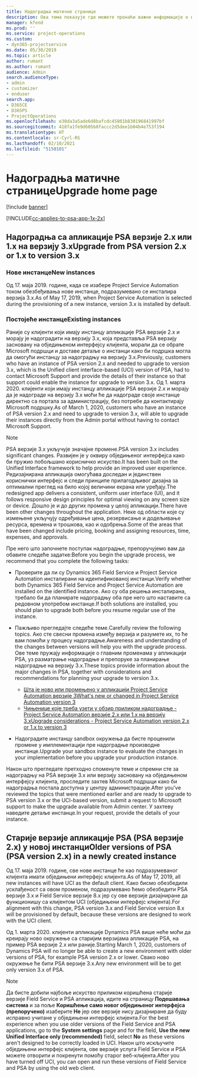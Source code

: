 ```yaml
---
title: Надоградња матичне странице
description: Ова тема показује где можете пронаћи важне информације о новим и измењеним функцијама у апликацији Dynamics 365 Project Service Automation и поступак надоградње на најновију верзију.
manager: kfend
ms.prod: ''
ms.service: project-operations
ms.custom:
- dyn365-projectservice
ms.date: 05/30/2019
ms.topic: article
author: rumant
ms.author: rumant
audience: Admin
search.audienceType:
- admin
- customizer
- enduser
search.app:
- D365CE
- D365PS
- ProjectOperations
ms.openlocfilehash: e30da3a5ade6d8bafcdc45801b830196841997bf
ms.sourcegitcommit: 418fa1fe9d605b8faccc2d5dee1b04b4e753f194
ms.translationtype: HT
ms.contentlocale: sr-Cyrl-RS
ms.lasthandoff: 02/10/2021
ms.locfileid: "5150101"
---
```

# <a name="upgrade-home-page"></a><span data-ttu-id="bfe69-103">Надоградња матичне странице</span><span class="sxs-lookup"><span data-stu-id="bfe69-103">Upgrade home page</span></span>

[!include [banner](../includes/psa-now-project-operations.md)]

[!INCLUDE[cc-applies-to-psa-app-1x-2x](../includes/cc-applies-to-psa-app-1x-2x.md)]

## <a name="upgrade-from-psa-version-2x-or-1x-to-version-3x"></a><span data-ttu-id="bfe69-104">Надоградња са апликације PSA верзије 2.x или 1.x на верзију 3.x</span><span class="sxs-lookup"><span data-stu-id="bfe69-104">Upgrade from PSA version 2.x or 1.x to version 3.x</span></span>

### <a name="new-instances"></a><span data-ttu-id="bfe69-105">Нове инстанце</span><span class="sxs-lookup"><span data-stu-id="bfe69-105">New instances</span></span>

<span data-ttu-id="bfe69-106">Од 17. маја 2019. године, када се изабере Project Service Automation током обезбеђивања нове инстанце, подразумевано се инсталира верзија 3.x.</span><span class="sxs-lookup"><span data-stu-id="bfe69-106">As of May 17, 2019, when Project Service Automation is selected during the provisioning of a new instance, version 3.x is installed by default.</span></span>

### <a name="existing-instances"></a><span data-ttu-id="bfe69-107">Постојеће инстанце</span><span class="sxs-lookup"><span data-stu-id="bfe69-107">Existing instances</span></span>

<span data-ttu-id="bfe69-108">Раније су клијенти који имају инстанцу апликације PSA верзије 2.x и морају је надоградити на верзију 3.x, која представља PSA верзију засновану на обједињеном интерфејсу клијента, морали да се обрате Microsoft подршци и доставе детаље о инстанци како би подршка могла да омогући инстанцу за надоградњу на верзију 3.x.</span><span class="sxs-lookup"><span data-stu-id="bfe69-108">Previously, customers who have an instance of PSA version 2.x and needed to upgrade to version 3.x, which is the Unified client interface-based (UCI) version of PSA, had to contact Microsoft Support and provide the details of their instance so that support could enable the instance for upgrade to version 3.x.</span></span> <span data-ttu-id="bfe69-109">Од 1. марта 2020. клијенти који имају инстанцу апликације PSA верзије 2.x и морају да је надограде на верзију 3.x моћи ће да надограде своје инстанце директно са портала за администрацију, без потребе да контактирају Microsoft подршку.</span><span class="sxs-lookup"><span data-stu-id="bfe69-109">As of March 1, 2020, customers who have an instance of PSA version 2.x and need to upgrade to version 3.x, will able to upgrade their instances directly from the Admin portal without having to contact Microsoft Support.</span></span>  

> [!NOTE]
> <span data-ttu-id="bfe69-110">PSA верзије 3.x укључује значајне промене.</span><span class="sxs-lookup"><span data-stu-id="bfe69-110">PSA version 3.x includes significant changes.</span></span> <span data-ttu-id="bfe69-111">Развијен је у оквиру обједињеног интерфејса како би пружио побољшано корисничко искуство.</span><span class="sxs-lookup"><span data-stu-id="bfe69-111">It has been built on the Unified Interface framework to help provide an improved user experience.</span></span> <span data-ttu-id="bfe69-112">Редизајнирана апликација омогућава доследан и јединствен кориснички интерфејс и следи принципе прилагодљивог дизајна за оптимални преглед на било којој величини екрана или уређају.</span><span class="sxs-lookup"><span data-stu-id="bfe69-112">The redesigned app delivers a consistent, uniform user interface (UI), and it follows responsive design principles for optimal viewing on any screen size or device.</span></span> <span data-ttu-id="bfe69-113">Дошло је и до других промена у целој апликацији.</span><span class="sxs-lookup"><span data-stu-id="bfe69-113">There have been other changes throughout the application.</span></span> <span data-ttu-id="bfe69-114">Неке од области које су измењене укључују одређивање цена, резервисање и додељивање ресурса, времена и трошкова, као и одобрења.</span><span class="sxs-lookup"><span data-stu-id="bfe69-114">Some of the areas that have been changed include pricing, booking and assigning resources, time, expenses, and approvals.</span></span>

<span data-ttu-id="bfe69-115">Пре него што започнете поступак надоградње, препоручујемо вам да обавите следеће задатке:</span><span class="sxs-lookup"><span data-stu-id="bfe69-115">Before you begin the upgrade process, we recommend that you complete the following tasks:</span></span>

- <span data-ttu-id="bfe69-116">Проверите да ли су Dynamics 365 Field Service и Project Service Automation инсталирани на идентификованој инстанци.</span><span class="sxs-lookup"><span data-stu-id="bfe69-116">Verify whether both Dynamics 365 Field Service and Project Service Automation are installed on the identified instance.</span></span> <span data-ttu-id="bfe69-117">Ако су оба решења инсталирана, требало би да планирате надоградњу оба пре него што наставите са редовном употребом инстанце.</span><span class="sxs-lookup"><span data-stu-id="bfe69-117">If both solutions are installed, you should plan to upgrade both before you resume regular use of the instance.</span></span>
- <span data-ttu-id="bfe69-118">Пажљиво прегледајте следеће теме.</span><span class="sxs-lookup"><span data-stu-id="bfe69-118">Carefully review the following topics.</span></span> <span data-ttu-id="bfe69-119">Ако сте свесни промена између верзија и разумете их, то ће вам помоћи у процесу надоградње.</span><span class="sxs-lookup"><span data-stu-id="bfe69-119">Awareness and understanding of the changes between versions will help you with the upgrade process.</span></span> <span data-ttu-id="bfe69-120">Ове теме пружају информације о главним променама у апликацији PSA, уз разматрање надоградње и препоруке за планирање надоградње на верзију 3.x.</span><span class="sxs-lookup"><span data-stu-id="bfe69-120">These topics provide information about the major changes in PSA, together with considerations and recommendations for planning your upgrade to version 3.x.</span></span>

    - [<span data-ttu-id="bfe69-121">Шта је ново или промењено у апликацији Project Service Automation верзије 3</span><span class="sxs-lookup"><span data-stu-id="bfe69-121">What's new or changed in Project Service Automation version 3</span></span>](whats-new-changed-v3.md)
    - [<span data-ttu-id="bfe69-122">Чињенице које треба узети у обзир приликом надоградње - Project Service Automation верзије 2.x или 1.x на верзију 3.x</span><span class="sxs-lookup"><span data-stu-id="bfe69-122">Upgrade considerations - Project Service Automation version 2.x or 1.x to version 3</span></span>](upgrade-v3.md)

- <span data-ttu-id="bfe69-123">Надоградите инстанцу sandbox окружења да бисте проценили промене у имплементацији пре надоградње производне инстанце.</span><span class="sxs-lookup"><span data-stu-id="bfe69-123">Upgrade your sandbox instance to evaluate the changes in your implementation before you upgrade your production instance.</span></span>

<span data-ttu-id="bfe69-124">Након што прегледате претходно споменуте теме и спремни сте за надоградњу на PSA верзије 3.x или верзију засновану на обједињеном интерфејсу клијента, проследите захтев Microsoft подршци како би надоградња постала доступна у центру администрације.</span><span class="sxs-lookup"><span data-stu-id="bfe69-124">After you've reviewed the topics that were mentioned earlier and are ready to upgrade to PSA version 3.x or the UCI-based version, submit a request to Microsoft support to make the upgrade available from Admin center.</span></span> <span data-ttu-id="bfe69-125">У захтеву наведите детаље инстанце.</span><span class="sxs-lookup"><span data-stu-id="bfe69-125">In your request, provide the details of your instance.</span></span>

## <a name="older-versions-of-psa-psa-version-2x-in-a-newly-created-instance"></a><span data-ttu-id="bfe69-126">Старије верзије апликације PSA (PSA верзије 2.x) у новој инстанци</span><span class="sxs-lookup"><span data-stu-id="bfe69-126">Older versions of PSA (PSA version 2.x) in a newly created instance</span></span>

<span data-ttu-id="bfe69-127">Од 17. маја 2019. године, све нове инстанце ће као подразумеваног клијента имати обједињени интерфејс клијента.</span><span class="sxs-lookup"><span data-stu-id="bfe69-127">As of May 17, 2019, all new instances will have UCI as the default client.</span></span> <span data-ttu-id="bfe69-128">Како бисмо обезбедили усклађеност са овом променом, подразумевано ћемо обезбедити PSA верзије 3.x и Field Service верзије 8.x јер су ове верзије дизајниране да функционишу са клијентом UCI (обједињени интерфејс клијента).</span><span class="sxs-lookup"><span data-stu-id="bfe69-128">For alignment with this change, PSA version 3.x and Field Service version 8.x will be provisioned by default, because these versions are designed to work with the UCI client.</span></span>

<span data-ttu-id="bfe69-129">Од 1. марта 2020. клијенти апликације Dynamics PSA више неће моћи да креирају ново окружење са старијим верзијама апликације PSA, на пример PSA верзије 2.x или раније.</span><span class="sxs-lookup"><span data-stu-id="bfe69-129">Starting March 1, 2020, customers of Dynamics PSA will no longer be able to create a new environment with older versions of PSA, for example PSA version 2.x or lower.</span></span> <span data-ttu-id="bfe69-130">Свако ново окружење ће бити PSA верзије 3.x.</span><span class="sxs-lookup"><span data-stu-id="bfe69-130">Any new environment will be to get only version 3.x of PSA.</span></span>

> [!NOTE]
> <span data-ttu-id="bfe69-131">Да бисте добили најбоље искуство приликом коришћена старије верзије Field Service и PSA апликација, идите на страницу **Подешавања система** и за поље **Коришћење само новог обједињеног интерфејса (препоручено)** изаберите **Не** јер ове верзије нису дизајниране да буду исправно учитане у обједињени интерфејс клијента.</span><span class="sxs-lookup"><span data-stu-id="bfe69-131">For the best experience when you use older versions of the Field Service and PSA applications, go to the **System settings** page and for the field, **Use the new Unified Interface only (recommended)** field, select **No** as these versions aren't designed to be correctly loaded in UCI.</span></span> <span data-ttu-id="bfe69-132">Након што искључите обједињени интерфејс клијента, ове верзије услуга Field Service и PSA можете отворити и покренути помоћу старог веб-клијента.</span><span class="sxs-lookup"><span data-stu-id="bfe69-132">After you have turned off UCI, you can open and run these versions of Field Service and PSA by using the old web client.</span></span> 
